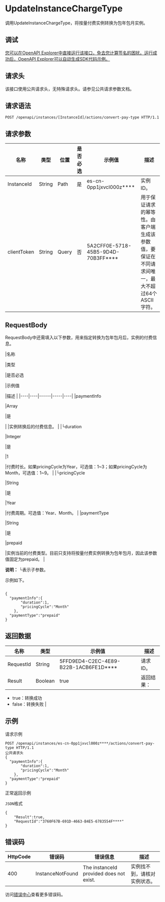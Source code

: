 # UpdateInstanceChargeType

调用UpdateInstanceChargeType，将按量付费实例转换为包年包月实例。

## 调试

[您可以在OpenAPI Explorer中直接运行该接口，免去您计算签名的困扰。运行成功后，OpenAPI Explorer可以自动生成SDK代码示例。](https://api.aliyun.com/#product=elasticsearch&api=UpdateInstanceChargeType&type=ROA&version=2017-06-13)

## 请求头

该接口使用公共请求头，无特殊请求头。请参见公共请求参数文档。

## 请求语法

```
POST /openapi/instances/[InstanceId]/actions/convert-pay-type HTTP/1.1
```

## 请求参数

|名称|类型|位置|是否必选|示例值|描述|
|--|--|--|----|---|--|
|InstanceId|String|Path|是|es-cn-0pp1jxvcl000z\*\*\*\*|实例ID。 |
|clientToken|String|Query|否|5A2CFF0E-5718-45B5-9D4D-70B3FF\*\*\*\*|用于保证请求的幂等性。由客户端生成该参数值，要保证在不同请求间唯一，最大不超过64个ASCII字符。 |

## RequestBody

RequestBody中还需填入以下参数，用来指定转换为包年包月后，实例的付费信息。

|名称

|类型

|是否必选

|示例值

|描述 |
|----|----|------|-----|----|
|paymentInfo

|Array

|是

| |实例转换后的付费信息。 |
|└duration

|Integer

|是

|1

|付费时长。如果pricingCycle为Year，可选值：1~3；如果pricingCycle为Month，可选值：1~9。 |
|└pricingCycle

|String

|是

|Year

|付费周期。可选值：Year、Month。 |
|paymentType

|String

|是

|prepaid

|实例当前的付费类型。目前只支持将按量付费实例转换为包年包月，因此该参数值固定为prepaid。 |

**说明：** └表示子参数。

示例如下。

```

{
  "paymentInfo":{ 
       "duration":1,
       "pricingCycle":"Month"
    },
  "paymentType":"prepaid"
}

```

## 返回数据

|名称|类型|示例值|描述|
|--|--|---|--|
|RequestId|String|5FFD9ED4-C2EC-4E89-B22B-1ACB6FE1D\*\*\*\*|请求ID。 |
|Result|Boolean|true|返回结果：

 -   true：转换成功
-   false：转换失败 |

## 示例

请求示例

```
POST /openapi/instances/es-cn-0pp1jxvcl000z****/actions/convert-pay-type HTTP/1.1
公共请求头
{
  "paymentInfo":{ 
       "duration":1,
       "pricingCycle":"Month"
    },
  "paymentType":"prepaid"
}
```

正常返回示例

`JSON`格式

```
{
    "Result":true,
    "RequestId":"3760F67B-691D-4663-B4E5-6783554F****"
}
```

## 错误码

|HttpCode|错误码|错误信息|描述|
|--------|---|----|--|
|400|InstanceNotFound|The instanceId provided does not exist.|实例找不到，请核对实例状态。|

访问[错误中心](https://error-center.aliyun.com/status/product/elasticsearch)查看更多错误码。

